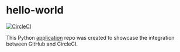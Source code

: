 # hello-world
[![CircleCI](https://circleci.com/gh/ngchanway/hello-world.svg?style=svg)](https://circleci.com/gh/ngchanway/hello-world)

This Python [application](https://circleci.com/blog/setting-up-continuous-integration-with-github/) repo was created to showcase the integration between GitHub and CircleCI.
